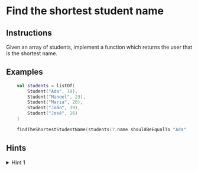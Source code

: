 # Find the shortest student name

## Instructions

Given an array of students, implement a function which returns the user that is the shortest name.

## Examples

```kotlin
    val students = listOf(
        Student("Ada", 19),
        Student("Manoel", 23),
        Student("Maria", 20),
        Student("João", 39),
        Student("José", 16)
    )

    findTheShortestStudentName(students)?.name shouldBeEqualTo "Ada"
```

## Hints

<details>
<summary>Hint 1</summary>
Use Lambdas to solve this challenge.
</details>